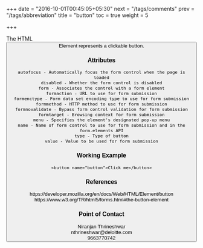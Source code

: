 +++
date = "2016-10-01T00:45:05+05:30"
next = "/tags/comments"
prev = "/tags/abbreviation"
title = "button"
toc = true
weight = 5

+++

The HTML <button> Element represents a clickable button.

<h3>Attributes</h3>

    autofocus - Automatically focus the form control when the page is loaded
    disabled - Whether the form control is disabled
    form - Associates the control with a form element
    formaction - URL to use for form submission
    formenctype - Form data set encoding type to use for form submission
    formmethod - HTTP method to use for form submission
    formnovalidate - Bypass form control validation for form submission
    formtarget - Browsing context for form submission
    menu - Specifies the element's designated pop-up menu
    name - Name of form control to use for form submission and in the form.elements API
    type - Type of button
    value - Value to be used for form submission

<h3>Working Example</h3>

    <button name="button">Click me</button>

<h3>References</h3>
https://developer.mozilla.org/en/docs/Web/HTML/Element/button
<br>
https://www.w3.org/TR/html5/forms.html#the-button-element

<h3>Point of Contact</h3>
Niranjan Thrineshwar <br>
nthrineshwar@deloitte.com <br>
9663770742
